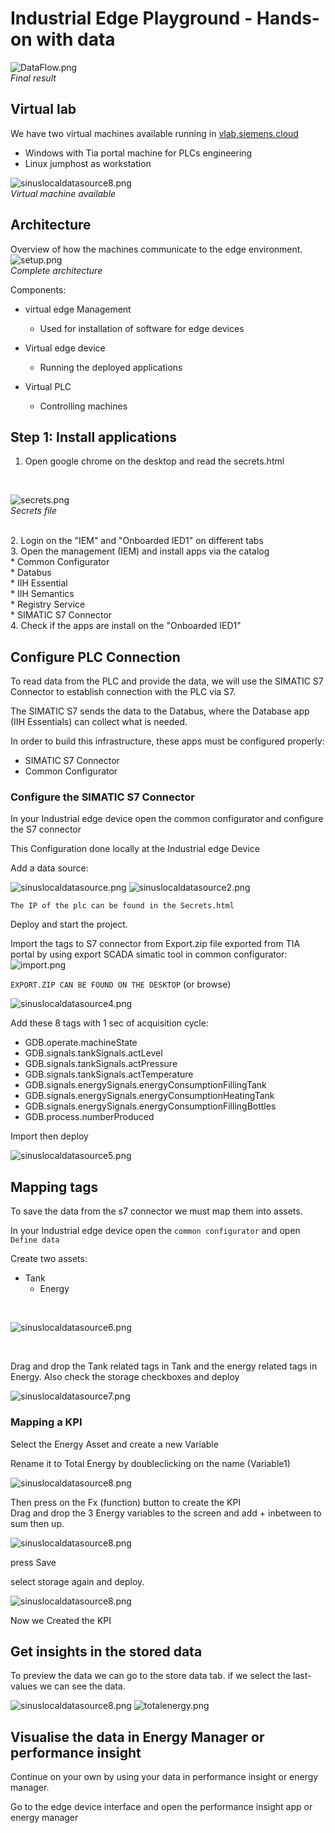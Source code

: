 # Industrial Edge Playground - Hands-on with data
![DataFlow.png](graphics/DataFlow.PNG) 
<br> *Final result*

## Virtual lab
We have two virtual machines available running in [vlab.siemens.cloud](https://vlab.siemens.cloud/) 
* Windows with Tia portal machine for PLCs engineering
* Linux jumphost as workstation

![sinuslocaldatasource8.png](graphics/sinuslocaldatasource13.png)
<br> *Virtual machine available*


## Architecture
Overview of how the machines communicate to the edge environment.
![setup.png](graphics_/setup.PNG)
<br> *Complete architecture*

Components:
* virtual edge Management
  * Used for installation of software for edge devices

* Virtual edge device
  * Running the deployed applications

* Virtual PLC
  * Controlling machines

## Step 1: Install applications
1. Open google chrome on the desktop and read the secrets.html <br>

<br>

![secrets.png](graphics_/secrets.PNG)
<br>*Secrets file*

<br>
2. Login on the "IEM" and "Onboarded IED1" on different tabs <br>
3. Open the management (IEM) and install apps via the catalog <br>
  * Common Configurator<br>
  * Databus<br>
  * IIH Essential<br>
  * IIH Semantics<br>
  * Registry Service<br>
  * SIMATIC S7 Connector<br>
4. Check if the apps are install on the "Onboarded IED1"



## Configure PLC Connection

To read data from the PLC and provide the data, we will use the SIMATIC S7 Connector to establish connection with the PLC via S7.

The SIMATIC S7 sends the data to the Databus, where the Database app (IIH Essentials) can collect what is needed.

In order to build this infrastructure, these apps must be configured properly:

- SIMATIC S7 Connector
- Common Configurator


### Configure the SIMATIC S7 Connector 

In your Industrial edge device open the common configurator and configure the S7 connector

This Configuration done locally at the Industrial edge Device

Add a data source:

![sinuslocaldatasource.png](graphics/sinuslocaldatasource.png)
![sinuslocaldatasource2.png](graphics/sinuslocaldatasource2.png)

```The IP of the plc can be found in the Secrets.html```

Deploy and start the project.

Import the tags to S7 connector from Export.zip file exported from TIA portal by using export SCADA simatic tool in common configurator:
![import.png](graphics/import.png)

``` EXPORT.ZIP CAN BE FOUND ON THE DESKTOP ```
(or browse)



![sinuslocaldatasource4.png](graphics/sinuslocaldatasource4.png)



Add these 8 tags with 1 sec of acquisition cycle:
* GDB.operate.machineState
* GDB.signals.tankSignals.actLevel
* GDB.signals.tankSignals.actPressure
* GDB.signals.tankSignals.actTemperature
* GDB.signals.energySignals.energyConsumptionFillingTank
* GDB.signals.energySignals.energyConsumptionHeatingTank	
* GDB.signals.energySignals.energyConsumptionFillingBottles
* GDB.process.numberProduced

Import 
then deploy

![sinuslocaldatasource5.png](graphics/sinuslocaldatasource5.png)



## Mapping tags
To save the data from the s7 connector we must map them into assets.

In your Industrial edge device open the ```common configurator``` and open ```Define data```

Create two assets:
* Tank
  * Energy

<br>

![sinuslocaldatasource6.png](graphics/sinuslocaldatasource6.png)

<br>

Drag and drop the Tank related tags in Tank and the energy related tags in Energy.
Also check the storage checkboxes and deploy

![sinuslocaldatasource7.png](graphics/sinuslocaldatasource7.png)


### Mapping a KPI
Select the Energy Asset and create a new Variable 

Rename it to Total Energy by doubleclicking on the name (Variable1)

![sinuslocaldatasource8.png](graphics/sinuslocaldatasource8.png)

Then press on the Fx (function) button to create the KPI<br>
Drag and drop the 3 Energy variables to the screen and add + inbetween to sum then up.

![sinuslocaldatasource8.png](graphics/sinuslocaldatasource10.png)

press Save <br>

select storage again and deploy.

![sinuslocaldatasource8.png](graphics/sinuslocaldatasource11.png)

Now we Created the KPI

## Get insights in the stored data
To preview the data we can go to the store data tab. if we select the last-values we can see the data.

![sinuslocaldatasource8.png](graphics/sinuslocaldatasource12.png)
![totalenergy.png](graphics/totalenergy.png)

## Visualise the data in Energy Manager or performance insight
Continue on your own by using your data in performance insight or energy manager.

Go to the edge device interface and open the performance insight app or energy manager

